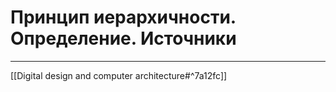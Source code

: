 # Принцип иерархичности. Определение. Источники

---

[[Digital design and computer architecture#^7a12fc]]